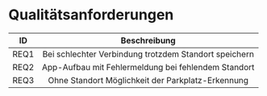 # Qualitätsanforderungen

| ID| Beschreibung|
| ------------- |:-------------:| 
| REQ1 | Bei schlechter Verbindung trotzdem Standort speichern |
| REQ2    | App-Aufbau mit Fehlermeldung bei fehlendem Standort|   
| REQ3 | Ohne Standort Möglichkeit der Parkplatz-Erkennung  |    